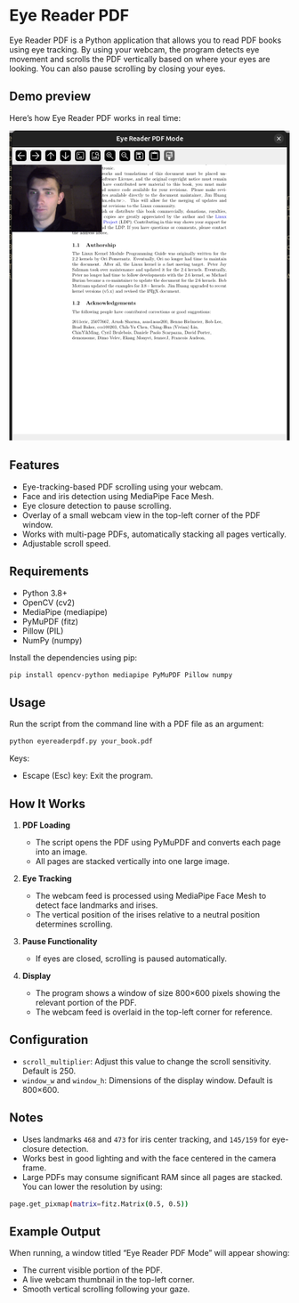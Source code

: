 # Eye Reader PDF

Eye Reader PDF is a Python application that allows you to read PDF books using eye tracking. By using your webcam, the program detects eye movement and scrolls the PDF vertically based on where your eyes are looking. You can also pause scrolling by closing your eyes.
## Demo preview
Here’s how Eye Reader PDF works in real time:



![Eye Reader Demo](https://github.com/voyager556321/eyeReader/blob/main/Screenshot%20from%202025-10-29%2022-45-59.png)

## Features

- Eye-tracking-based PDF scrolling using your webcam.
- Face and iris detection using MediaPipe Face Mesh.
- Eye closure detection to pause scrolling.
- Overlay of a small webcam view in the top-left corner of the PDF window.
- Works with multi-page PDFs, automatically stacking all pages vertically.
- Adjustable scroll speed.

## Requirements

- Python 3.8+
- OpenCV (cv2)
- MediaPipe (mediapipe)
- PyMuPDF (fitz)
- Pillow (PIL)
- NumPy (numpy)

Install the dependencies using pip:

```bash
pip install opencv-python mediapipe PyMuPDF Pillow numpy
```

## Usage

Run the script from the command line with a PDF file as an argument:

```bash
python eyereaderpdf.py your_book.pdf
```
Keys:
- Escape (Esc) key: Exit the program.

## How It Works

1. **PDF Loading**  
   - The script opens the PDF using PyMuPDF and converts each page into an image.
   - All pages are stacked vertically into one large image.

2. **Eye Tracking**  
   - The webcam feed is processed using MediaPipe Face Mesh to detect face landmarks and irises.
   - The vertical position of the irises relative to a neutral position determines scrolling.

3. **Pause Functionality**  
   - If eyes are closed, scrolling is paused automatically.

4. **Display**  
   - The program shows a window of size 800×600 pixels showing the relevant portion of the PDF.
   - The webcam feed is overlaid in the top-left corner for reference.

## Configuration

- `scroll_multiplier`: Adjust this value to change the scroll sensitivity. Default is 250.
- `window_w` and `window_h`: Dimensions of the display window. Default is 800×600.
## Notes
   - Uses landmarks `468` and `473` for iris center tracking, and `145/159` for eye-closure detection.
   - Works best in good lighting and with the face centered in the camera frame.
   - Large PDFs may consume significant RAM since all pages are stacked.
You can lower the resolution by using:
```bash
page.get_pixmap(matrix=fitz.Matrix(0.5, 0.5))
```
## Example Output
   When running, a window titled “Eye Reader PDF Mode” will appear showing:
   - The current visible portion of the PDF.
   - A live webcam thumbnail in the top-left corner.
   - Smooth vertical scrolling following your gaze.


